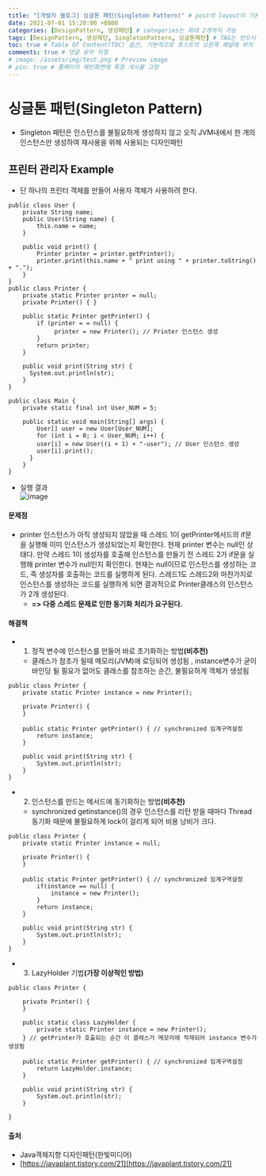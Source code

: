 ```yaml
---
title: "[개발자 블로그] 싱글톤 패턴(Singleton Pattern)" # post의 layout이 기본적으로 post로 설정되어있어서 Front Matter에 따로 layout변수를 만들어 주지 않아도 됨
date: 2021-07-01 15:20:00 +0800
categories: [DesignPattern, 생성패턴] # categories는 최대 2개까지 가능
tags: [DesignPattern, 생성패턴, SingletonPattern, 싱글톤패턴] # TAG는 반드시 소문자로 이루어져야함, 0~무한개까지 지정 가능
toc: true # Table Of Content(TOC) 옵션, 기본적으로 포스트의 오른쪽 패널에 위치
comments: true # 댓글 유무 지정
# image: /assets/img/test.png # Preview image
# pin: true # 홈페이지 메인화면에 특정 게시물 고정
---
```


# 싱글톤 패턴(Singleton Pattern)
- Singleton 패턴은 인스턴스를 불필요하게 생성하지 않고 오직 JVM내에서 한 개의 인스턴스만 생성하여 재사용을 위해 사용되는 디자인패턴

## 프린터 관리자 Example
- 단 하나의 프린터 객체를 만들어 사용자 객체가 사용하려 한다.

~~~
public class User {
    private String name;
    public User(String name) {
        this.name = name;
    }
    
    public void print() {
        Printer printer = printer.getPrinter();
        printer.print(this.name + " print using " + printer.toString() + ".");
    }
}
public class Printer {
    private static Printer printer = null;
    private Printer() { }
    
    public static Printer getPrinter() {
        if (printer = = null) {
             printer = new Printer(); // Printer 인스턴스 생성
        }
        return printer;
    }

    public void print(String str) {
      System.out.println(str);
	}
}

public class Main {
    private static final int User_NUM = 5;
    
    public static void main(String[] args) {
        User[] user = new User[User_NUM];
        for (int i = 0; i < User_NUM; i++) {
        user[i] = new User((i + 1) + "-user"); // User 인스턴스 생성
        user[i].print();
      }
    }
}
~~~

- 실행 결과<br>
![image](https://user-images.githubusercontent.com/44339530/110291688-86e67300-802f-11eb-85e8-6a1a2e5061a3.png)<br>

#### 문제점
- printer 인스턴스가 아직 생성되지 않았을 때 스레드 1이 getPrinter메서드의 if문을 실행해 이미 인스턴스가 생성되었는지 확인한다. 현재 printer 변수는 null인 상태다. 만약 스레드 1이 생성자를 호출해 인스턴스를 만들기 전 스레드 2가 if문을 실행해 printer 변수가 null인지 확인한다. 현재는 null이므로 인스턴스를 생성하는 코드, 즉 생성자를 호출하는 코드를 실행하게 된다. 스레드1도 스레드2와 마찬가지로 인스턴스를 생성하는 코드를 실행하게 되면 결과적으로 Printer클래스의 인스턴스가 2개 생성된다.
    - <b>=> 다중 스레드 문제로 인한 동기화 처리가 요구된다.</b>

#### 해결책
- 1) 정적 변수에 인스턴스를 만들어 바로 초기화하는 방법<b>(비추천)</b>
    - 클래스가 참조가 될때 메모리(JVM)에 로딩되어 생성됨 , instance변수가 굳이 바인딩 될 필요가 없어도 클래스를 참조하는 순간, 불필요하게 객체가 생성됨

~~~
public class Printer {
	private static Printer instance = new Printer();

	private Printer() {
	}

	public static Printer getPrinter() { // synchronized 임계구역설정
		return instance;
	}

	public void print(String str) {
		System.out.println(str);
	}
}

~~~

- 2) 인스턴스를 만드는 메서드에 동기화하는 방법<b>(비추천)</b>
    - synchronized getinstance()의 경우 인스턴스를 리턴 받을 때마다 Thread동기화 때문에 불필요하게 lock이 걸리게 되어 비용 낭비가 크다.

~~~
public class Printer {
	private static Printer instance = null;

	private Printer() {
	}

	public static Printer getPrinter() { // synchronized 임계구역설정
        if(instance == null) {
            instance = new Printer();
        }
		return instance;
	}

	public void print(String str) {
		System.out.println(str);
	}
}
~~~

- 3) LazyHolder 기법<b>(가장 이상적인 방법)</b>

~~~
public class Printer {

	private Printer() {
	}

	public static class LazyHolder {
		private static Printer instance = new Printer();
	} // getPrinter가 호출되는 순간 이 클래스가 메모리에 적재되어 instance 변수가 생성됨

	public static Printer getPrinter() { // synchronized 임계구역설정
		return LazyHolder.instance;
	}

	public void print(String str) {
		System.out.println(str);
	}

}
~~~

#### 출처
- Java객체지향 디자인패턴(한빛미디어)
- [https://javaplant.tistory.com/21](https://javaplant.tistory.com/21)
